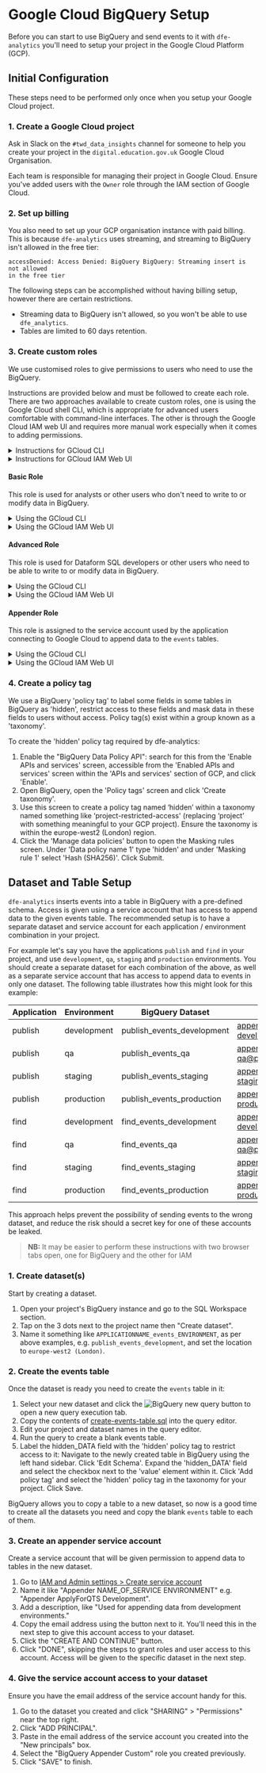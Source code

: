 # Google Cloud BigQuery Setup

Before you can start to use BigQuery and send events to it with `dfe-analytics`
you'll need to setup your project in the Google Cloud Platform (GCP).

## Initial Configuration

These steps need to be performed only once when you setup your Google Cloud
project.

### 1. Create a Google Cloud project

Ask in Slack on the `#twd_data_insights` channel for someone to help you create
your project in the `digital.education.gov.uk` Google Cloud Organisation.

Each team is responsible for managing their project in Google Cloud. Ensure
you've added users with the `Owner` role through the IAM section of Google
Cloud.

### 2. Set up billing

You also need to set up your GCP organisation instance with paid billing. This
is because `dfe-analytics` uses streaming, and streaming to BigQuery isn't
allowed in the free tier:

```
accessDenied: Access Denied: BigQuery BigQuery: Streaming insert is not allowed
in the free tier
```

The following steps can be accomplished without having billing setup, however
there are certain restrictions.

- Streaming data to BigQuery isn't allowed, so you won't be able to use
  `dfe_analytics`.
- Tables are limited to 60 days retention.

### 3. Create custom roles

We use customised roles to give permissions to users who need to use the
BigQuery.

Instructions are provided below and must be followed to create each role. There
are two approaches available to create custom roles, one is using the Google
Cloud shell CLI, which is appropriate for advanced users comfortable with
command-line interfaces. The other is through the Google Cloud IAM web UI and
requires more manual work especially when it comes to adding permissions.

<details> <summary>Instructions for GCloud CLI</summary>

> **NB:** These instructions are appropriate for people who are comfortable
> running shell commands.

1. Go to the IAM section of the Google Console for your project.
2. Click the ![Google Cloud shell button](google-cloud-shell-button.png) to
   activate the Google Cloud shell.
3. Copy the command provided into the shell, replacing `YOUR_PROJECT_ID` with
   your own project ID.

</details>

<details> <summary>Instructions for GCloud IAM Web UI</summary>

> **NB:** Adding permissions to a role is a manual process that requires using
> the permission browser to add permissions one at a time.

1. Go to the IAM section of the Google Console for your project.
1. Go to Roles section using the sidebar on the left.
1. Click on "+ Create role" near the top.
1. Fill in the details from the info below.

</details>

#### Basic Role

This role is used for analysts or other users who don't need to write to or
modify data in BigQuery.

<details> <summary>Using the GCloud CLI</summary>

``` bash
gcloud iam roles create bigquery_basic_custom --title="BigQuery Basic Custom" --description="Assigned to accounts used by analysts." --permissions=analyticshub.dataExchanges.get,analyticshub.dataExchanges.getIamPolicy,analyticshub.dataExchanges.list,analyticshub.dataExchanges.subscribe,analyticshub.listings.get,analyticshub.listings.getIamPolicy,analyticshub.listings.list,analyticshub.listings.subscribe,bigquery.connections.get,bigquery.dataPolicies.maskedGet,bigquery.datasets.get,bigquery.datasets.getIamPolicy,bigquery.datasets.updateTag,bigquery.jobs.create,bigquery.jobs.get,bigquery.jobs.list,bigquery.jobs.listAll,bigquery.models.export,bigquery.models.getData,bigquery.models.getMetadata,bigquery.models.list,bigquery.readsessions.create,bigquery.readsessions.getData,bigquery.readsessions.update,bigquery.routines.get,bigquery.routines.list,bigquery.savedqueries.create,bigquery.savedqueries.delete,bigquery.savedqueries.get,bigquery.savedqueries.list,bigquery.savedqueries.update,bigquery.tables.createSnapshot,bigquery.tables.export,bigquery.tables.get,bigquery.tables.getData,bigquery.tables.getIamPolicy,bigquery.tables.list,bigquery.tables.restoreSnapshot,datacatalog.entries.get,datacatalog.entries.list,datacatalog.entryGroups.get,datacatalog.entryGroups.list,datacatalog.tagTemplates.get,datacatalog.tagTemplates.getTag,datacatalog.taxonomies.get,datacatalog.taxonomies.list,datalineage.events.get,datalineage.events.list,datalineage.locations.searchLinks,datalineage.processes.get,datalineage.processes.list,datalineage.runs.get,datalineage.runs.list,iam.serviceAccounts.actAs,iam.serviceAccounts.get,iam.serviceAccounts.list,pubsub.topics.get,resourcemanager.projects.get --project=YOUR_PROJECT_ID
```

</details>

<details> <summary>Using the GCloud IAM Web UI</summary>

| Field             | Value                                                     |
|-------------------|-----------------------------------------------------------|
| Title             | **BigQuery Basic Custom**                               |
| Description       | Assigned to accounts used by analysts or other users who don't need to write to or modify data in BigQuery. |
| ID                | `bigquery_basic_custom`                                 |
| Role launch stage | General Availability                                      |
| + Add permissions | See below                                                 |

##### Permissions for `bigquery_basic_custom`

```
analyticshub.dataExchanges.get
analyticshub.dataExchanges.getIamPolicy
analyticshub.dataExchanges.list
analyticshub.dataExchanges.subscribe
analyticshub.listings.get
analyticshub.listings.getIamPolicy
analyticshub.listings.list
analyticshub.listings.subscribe
bigquery.connections.get
bigquery.dataPolicies.maskedGet
bigquery.datasets.get
bigquery.datasets.getIamPolicy
bigquery.datasets.updateTag
bigquery.jobs.create
bigquery.jobs.get
bigquery.jobs.list
bigquery.jobs.listAll
bigquery.models.export
bigquery.models.getData
bigquery.models.getMetadata
bigquery.models.list
bigquery.readsessions.create
bigquery.readsessions.getData
bigquery.readsessions.update
bigquery.routines.get
bigquery.routines.list
bigquery.savedqueries.create
bigquery.savedqueries.delete
bigquery.savedqueries.get
bigquery.savedqueries.list
bigquery.savedqueries.update
bigquery.tables.createSnapshot
bigquery.tables.export
bigquery.tables.get
bigquery.tables.getData
bigquery.tables.getIamPolicy
bigquery.tables.list
bigquery.tables.restoreSnapshot
datacatalog.entries.get
datacatalog.entries.list
datacatalog.entryGroups.get
datacatalog.entryGroups.list
datacatalog.tagTemplates.get
datacatalog.tagTemplates.getTag
datacatalog.taxonomies.get
datacatalog.taxonomies.list
datalineage.events.get
datalineage.events.list
datalineage.locations.searchLinks
datalineage.processes.get
datalineage.processes.list
datalineage.runs.get
datalineage.runs.list
iam.serviceAccounts.actAs
iam.serviceAccounts.get
iam.serviceAccounts.list
pubsub.topics.get
resourcemanager.projects.get
```

</details>

#### Advanced Role

This role is used for Dataform SQL developers or other users who need to be able to write to
or modify data in BigQuery.

<details> <summary>Using the GCloud CLI</summary>

``` bash
gcloud iam roles create bigquery_advanced_custom --title="BigQuery Advanced Custom" --description="Assigned to accounts used by Dataform SQL developers who need to be able to write to or modify data in BigQuery." --permissions=analyticshub.dataExchanges.get,analyticshub.dataExchanges.getIamPolicy,analyticshub.dataExchanges.list,analyticshub.dataExchanges.subscribe,analyticshub.listings.get,analyticshub.listings.getIamPolicy,analyticshub.listings.list,analyticshub.listings.subscribe,aiplatform.notebookRuntimeTemplates.apply,aiplatform.notebookRuntimeTemplates.get,aiplatform.notebookRuntimeTemplates.getIamPolicy,aiplatform.notebookRuntimeTemplates.list,aiplatform.notebookRuntimes.assign,aiplatform.notebookRuntimes.get,aiplatform.notebookRuntimes.list,aiplatform.operations.list,bigquery.config.get,bigquery.connections.create,bigquery.connections.delete,bigquery.connections.get,bigquery.connections.getIamPolicy,bigquery.connections.list,bigquery.connections.update,bigquery.connections.updateTag,bigquery.connections.use,bigquery.datasets.create,bigquery.datasets.delete,bigquery.datasets.get,bigquery.datasets.getIamPolicy,bigquery.datasets.update,bigquery.datasets.updateTag,bigquery.jobs.create,bigquery.jobs.delete,bigquery.jobs.get,bigquery.jobs.list,bigquery.jobs.listAll,bigquery.jobs.update,bigquery.models.create,bigquery.models.delete,bigquery.models.export,bigquery.models.getData,bigquery.models.getMetadata,bigquery.models.list,bigquery.models.updateData,bigquery.models.updateMetadata,bigquery.models.updateTag,bigquery.readsessions.create,bigquery.readsessions.getData,bigquery.readsessions.update,bigquery.routines.create,bigquery.routines.delete,bigquery.routines.get,bigquery.routines.list,bigquery.routines.update,bigquery.routines.updateTag,bigquery.savedqueries.create,bigquery.savedqueries.delete,bigquery.savedqueries.get,bigquery.savedqueries.list,bigquery.savedqueries.update,bigquery.tables.create,bigquery.tables.createSnapshot,bigquery.tables.delete,bigquery.tables.deleteSnapshot,bigquery.tables.export,bigquery.tables.get,bigquery.tables.getData,bigquery.tables.getIamPolicy,bigquery.tables.list,bigquery.tables.restoreSnapshot,bigquery.tables.setCategory,bigquery.tables.update,bigquery.tables.updateData,bigquery.tables.updateTag,datacatalog.categories.fineGrainedGet,datacatalog.entries.get,datacatalog.entries.list,datacatalog.entryGroups.get,datacatalog.entryGroups.list,datacatalog.tagTemplates.get,datacatalog.tagTemplates.getTag,datacatalog.taxonomies.get,datacatalog.taxonomies.list,dataform.compilationResults.create,dataform.compilationResults.get,dataform.compilationResults.list,dataform.compilationResults.query,dataform.locations.get,dataform.locations.list,dataform.releaseConfigs.create,dataform.releaseConfigs.delete,dataform.releaseConfigs.get,dataform.releaseConfigs.list,dataform.releaseConfigs.update,dataform.repositories.commit,dataform.repositories.computeAccessTokenStatus,dataform.repositories.create,dataform.repositories.delete,dataform.repositories.fetchHistory,dataform.repositories.fetchRemoteBranches,dataform.repositories.get,dataform.repositories.getIamPolicy,dataform.repositories.list,dataform.repositories.queryDirectoryContents,dataform.repositories.readFile,dataform.repositories.setIamPolicy,dataform.repositories.update,dataform.workflowConfigs.create,dataform.workflowConfigs.delete,dataform.workflowConfigs.get,dataform.workflowConfigs.list,dataform.workflowConfigs.update,dataform.workflowInvocations.cancel,dataform.workflowInvocations.create,dataform.workflowInvocations.delete,dataform.workflowInvocations.get,dataform.workflowInvocations.list,dataform.workflowInvocations.query,dataform.workspaces.commit,dataform.workspaces.create,dataform.workspaces.delete,dataform.workspaces.fetchFileDiff,dataform.workspaces.fetchFileGitStatuses,dataform.workspaces.fetchGitAheadBehind,dataform.workspaces.get,dataform.workspaces.getIamPolicy,dataform.workspaces.installNpmPackages,dataform.workspaces.list,dataform.workspaces.makeDirectory,dataform.workspaces.moveDirectory,dataform.workspaces.moveFile,dataform.workspaces.pull,dataform.workspaces.push,dataform.workspaces.queryDirectoryContents,dataform.workspaces.readFile,dataform.workspaces.removeDirectory,dataform.workspaces.removeFile,dataform.workspaces.reset,dataform.workspaces.searchFiles,dataform.workspaces.setIamPolicy,dataform.workspaces.writeFile,datalineage.events.get,datalineage.events.list,datalineage.locations.searchLinks,datalineage.processes.get,datalineage.processes.list,datalineage.runs.get,datalineage.runs.list,iam.serviceAccounts.actAs,iam.serviceAccounts.get,iam.serviceAccounts.list,logging.buckets.get,logging.buckets.list,logging.exclusions.get,logging.exclusions.list,logging.links.get,logging.links.list,logging.locations.get,logging.locations.list,logging.logEntries.list,logging.logMetrics.get,logging.logMetrics.list,logging.logServiceIndexes.list,logging.logServices.list,logging.logs.list,logging.operations.get,logging.operations.list,logging.queries.create,logging.queries.delete,logging.queries.get,logging.queries.list,logging.queries.listShared,logging.queries.update,logging.sinks.get,logging.sinks.list,logging.usage.get,logging.views.get,logging.views.list,pubsub.topics.get,resourcemanager.projects.get --project=YOUR_PROJECT_ID
```

</details>

<details> <summary>Using the GCloud IAM Web UI</summary>

| Field | Value |
| ----------------- | ---------------------------------------- |
| Title | **BigQuery Advanced Custom** |
| Description | Assigned to accounts used by Dataform SQL developers who need to be able to write to or modify data in BigQuery. |
| ID | `bigquery_advanced_custom` |
| Role launch stage | General Availability |
| + Add permissions | See below |

##### Permissions for `bigquery_advanced_custom`

```
analyticshub.dataExchanges.get
analyticshub.dataExchanges.getIamPolicy
analyticshub.dataExchanges.list
analyticshub.dataExchanges.subscribe
analyticshub.listings.get
analyticshub.listings.getIamPolicy
analyticshub.listings.list
analyticshub.listings.subscribe
aiplatform.notebookRuntimeTemplates.apply
aiplatform.notebookRuntimeTemplates.get
aiplatform.notebookRuntimeTemplates.getIamPolicy
aiplatform.notebookRuntimeTemplates.list
aiplatform.notebookRuntimes.assign
aiplatform.notebookRuntimes.get
aiplatform.notebookRuntimes.list
aiplatform.operations.list
bigquery.config.get
bigquery.connections.create
bigquery.connections.delete
bigquery.connections.get
bigquery.connections.getIamPolicy
bigquery.connections.list
bigquery.connections.update
bigquery.connections.updateTag
bigquery.connections.use
bigquery.datasets.create
bigquery.datasets.delete
bigquery.datasets.get
bigquery.datasets.getIamPolicy
bigquery.datasets.update
bigquery.datasets.updateTag
bigquery.jobs.create
bigquery.jobs.delete
bigquery.jobs.get
bigquery.jobs.list
bigquery.jobs.listAll
bigquery.jobs.update
bigquery.models.create
bigquery.models.delete
bigquery.models.export
bigquery.models.getData
bigquery.models.getMetadata
bigquery.models.list
bigquery.models.updateData
bigquery.models.updateMetadata
bigquery.models.updateTag
bigquery.readsessions.create
bigquery.readsessions.getData
bigquery.readsessions.update
bigquery.routines.create
bigquery.routines.delete
bigquery.routines.get
bigquery.routines.list
bigquery.routines.update
bigquery.routines.updateTag
bigquery.savedqueries.create
bigquery.savedqueries.delete
bigquery.savedqueries.get
bigquery.savedqueries.list
bigquery.savedqueries.update
bigquery.tables.create
bigquery.tables.createSnapshot
bigquery.tables.delete
bigquery.tables.deleteSnapshot
bigquery.tables.export
bigquery.tables.get
bigquery.tables.getData
bigquery.tables.getIamPolicy
bigquery.tables.list
bigquery.tables.restoreSnapshot
bigquery.tables.setCategory
bigquery.tables.update
bigquery.tables.updateData
bigquery.tables.updateTag
datacatalog.categories.fineGrainedGet
datacatalog.entries.get
datacatalog.entries.list
datacatalog.entryGroups.get
datacatalog.entryGroups.list
datacatalog.tagTemplates.get
datacatalog.tagTemplates.getTag
datacatalog.taxonomies.get
datacatalog.taxonomies.list
dataform.compilationResults.create
dataform.compilationResults.get
dataform.compilationResults.list
dataform.compilationResults.query
dataform.locations.get
dataform.locations.list
dataform.releaseConfigs.create
dataform.releaseConfigs.delete
dataform.releaseConfigs.get
dataform.releaseConfigs.list
dataform.releaseConfigs.update
dataform.repositories.commit
dataform.repositories.computeAccessTokenStatus
dataform.repositories.create
dataform.repositories.delete
dataform.repositories.fetchHistory
dataform.repositories.fetchRemoteBranches
dataform.repositories.get
dataform.repositories.getIamPolicy
dataform.repositories.list
dataform.repositories.queryDirectoryContents
dataform.repositories.readFile
dataform.repositories.setIamPolicy
dataform.repositories.update
dataform.workflowConfigs.create
dataform.workflowConfigs.delete
dataform.workflowConfigs.get
dataform.workflowConfigs.list
dataform.workflowConfigs.update
dataform.workflowInvocations.cancel
dataform.workflowInvocations.create
dataform.workflowInvocations.delete
dataform.workflowInvocations.get
dataform.workflowInvocations.list
dataform.workflowInvocations.query
dataform.workspaces.commit
dataform.workspaces.create
dataform.workspaces.delete
dataform.workspaces.fetchFileDiff
dataform.workspaces.fetchFileGitStatuses
dataform.workspaces.fetchGitAheadBehind
dataform.workspaces.get
dataform.workspaces.getIamPolicy
dataform.workspaces.installNpmPackages
dataform.workspaces.list
dataform.workspaces.makeDirectory
dataform.workspaces.moveDirectory
dataform.workspaces.moveFile
dataform.workspaces.pull
dataform.workspaces.push
dataform.workspaces.queryDirectoryContents
dataform.workspaces.readFile
dataform.workspaces.removeDirectory
dataform.workspaces.removeFile
dataform.workspaces.reset
dataform.workspaces.searchFiles
dataform.workspaces.setIamPolicy
dataform.workspaces.writeFile
datalineage.events.get
datalineage.events.list
datalineage.locations.searchLinks
datalineage.processes.get
datalineage.processes.list
datalineage.runs.get
datalineage.runs.list
iam.serviceAccounts.actAs
iam.serviceAccounts.get
iam.serviceAccounts.list
logging.buckets.get
logging.buckets.list
logging.exclusions.get
logging.exclusions.list
logging.links.get
logging.links.list
logging.locations.get
logging.locations.list
logging.logEntries.list
logging.logMetrics.get
logging.logMetrics.list
logging.logServiceIndexes.list
logging.logServices.list
logging.logs.list
logging.operations.get
logging.operations.list
logging.queries.create
logging.queries.delete
logging.queries.get
logging.queries.list
logging.queries.listShared
logging.queries.update
logging.sinks.get
logging.sinks.list
logging.usage.get
logging.views.get
logging.views.list
pubsub.topics.get
resourcemanager.projects.get
```

</details>

#### Appender Role

This role is assigned to the service account used by the application connecting
to Google Cloud to append data to the `events` tables.

<details> <summary>Using the GCloud CLI</summary>

``` bash
gcloud iam roles create bigquery_appender_custom --title="BigQuery Appender Custom" --description="Assigned to service accounts used to append data to events tables." --permissions=bigquery.datasets.get,bigquery.tables.get,bigquery.tables.updateData
```

</details>

<details> <summary>Using the GCloud IAM Web UI</summary>

| Field             | Value                                                              |
|-------------------|--------------------------------------------------------------------|
| Title             | **BigQuery Appender Custom**                                       |
| Description       | Assigned to service accounts used to append data to events tables. |
| ID                | `bigquery_appender_custom`                                         |
| Role launch stage | General Availability                                               |
| + Add permissions | See below                                                          |

##### Permissions for bigquery_appender_custom

```
bigquery.datasets.get
bigquery.tables.get
bigquery.tables.updateData
```

</details>

### 4. Create a policy tag
We use a BigQuery 'policy tag' to label some fields in some tables in BigQuery
as 'hidden', restrict access to these fields and mask data in these fields to
users without access. Policy tag(s) exist within a group known as a 'taxonomy'.

To create the 'hidden' policy tag required by dfe-analytics:
1. Enable the "BigQuery Data Policy API": search for this from the 'Enable APIs
   and services' screen, accessible from the 'Enabled APIs and services' screen
   within the 'APIs and services' section of GCP, and click 'Enable'.
2. Open BigQuery, open the 'Policy tags' screen and click 'Create taxonomy'.
3. Use this screen to create a policy tag named ‘hidden’ within a taxonomy named
   something like ‘project-restricted-access' (replacing ‘project’ with something
   meaningful to your GCP project). Ensure the taxonomy is within the
   europe-west2 (London) region.
4. Click the 'Manage data policies' button to open the Masking rules screen. Under
   'Data policy name 1' type 'hidden' and under 'Masking rule 1' select
   'Hash (SHA256)'. Click Submit.

## Dataset and Table Setup

`dfe-analytics` inserts events into a table in BigQuery with a pre-defined
schema. Access is given using a service account that has access to append data
to the given events table. The recommended setup is to have a separate dataset
and service account for each application / environment combination in your
project.

For example let's say you have the applications `publish` and `find` in your
project, and use `development`, `qa`, `staging` and `production` environments.
You should create a separate dataset for each combination of the above, as well
as a separate service account that has access to append data to events in only
one dataset. The following table illustrates how this might look for this
example:

| Application | Environment | BigQuery Dataset           | Service Account                                              |
|-------------|-------------|----------------------------|--------------------------------------------------------------|
| publish     | development | publish_events_development | appender-publish-development@project.iam.gserviceaccount.com |
| publish     | qa          | publish_events_qa          | appender-publish-qa@project.iam.gserviceaccount.com          |
| publish     | staging     | publish_events_staging     | appender-publish-staging@project.iam.gserviceaccount.com     |
| publish     | production  | publish_events_production  | appender-publish-production@project.iam.gserviceaccount.com  |
| find        | development | find_events_development    | appender-find-development@project.iam.gserviceaccount.com    |
| find        | qa          | find_events_qa             | appender-find-qa@project.iam.gserviceaccount.com             |
| find        | staging     | find_events_staging        | appender-find-staging@project.iam.gserviceaccount.com        |
| find        | production  | find_events_production     | appender-find-production@project.iam.gserviceaccount.com     |

This approach helps prevent the possibility of sending events to the wrong
dataset, and reduce the risk should a secret key for one of these accounts
be leaked.

> **NB:** It may be easier to perform these instructions with two browser tabs
> open, one for BigQuery and the other for IAM

### 1. Create dataset(s)

Start by creating a dataset.

1. Open your project's BigQuery instance and go to the SQL Workspace section.
2. Tap on the 3 dots next to the project name then "Create dataset".
3. Name it something like `APPLICATIONNAME_events_ENVIRONMENT`, as per above
   examples, e.g. `publish_events_development`, and set the location to
   `europe-west2 (London)`.

### 2. Create the events table

Once the dataset is ready you need to create the `events` table in it:

1. Select your new dataset and click the ![BigQuery new query
   button](bigquery-new-query-button.png) to open a new query execution tab.
2. Copy the contents of [create-events-table.sql](create-events-table.sql)
   into the query editor.
3. Edit your project and dataset names in the query editor.
4. Run the query to create a blank events table.
5. Label the hidden_DATA field with the 'hidden' policy tag to restrict
   access to it: Navigate to the newly created table in BigQuery using the
   left hand sidebar. Click 'Edit Schema'. Expand the 'hidden_DATA' field
   and select the checkbox next to the 'value' element within it. Click
   'Add policy tag' and select the 'hidden' policy tag in the taxonomy for
   your project. Click Save.

BigQuery allows you to copy a table to a new dataset, so now is a good time to
create all the datasets you need and copy the blank `events` table to each of
them.

### 3. Create an appender service account

Create a service account that will be given permission to append data to tables
in the new dataset.

1. Go to [IAM and Admin settings > Create service
   account](https://console.cloud.google.com/projectselector/iam-admin/serviceaccounts/create?supportedpurview=project)
2. Name it like "Appender NAME_OF_SERVICE ENVIRONMENT" e.g. "Appender
   ApplyForQTS Development".
3. Add a description, like "Used for appending data from development
   environments."
4. Copy the email address using the button next to it. You'll need this in the
   next step to give this account access to your dataset.
5. Click the "CREATE AND CONTINUE" button.
6. Click "DONE", skipping the steps to grant roles and user access to this
   account. Access will be given to the specific dataset in the next step.

### 4. Give the service account access to your dataset 

Ensure you have the email address of the service account handy for this.

1. Go to the dataset you created and click "SHARING" > "Permissions" near the
   top right.
2. Click "ADD PRINCIPAL".
3. Paste in the email address of the service account you created into the "New
   principals" box.
4. Select the "BigQuery Appender Custom" role you created previously.
5. Click "SAVE" to finish.
